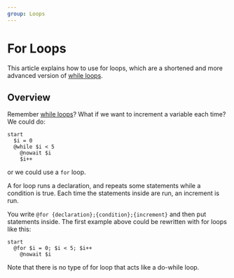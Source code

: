 ```yaml
---
group: Loops
---
```


# For Loops
This article explains how to use for loops, which are a shortened and more advanced version of [while loops](while-loop).

## Overview
Remember [while loops](while-loop)? What if we want to increment a variable each time? We could do:
``` storymatic
start
  $i = 0
  @while $i < 5
    @nowait $i
    $i++
```
or we could use a `for` loop.

A for loop runs a declaration, and repeats some statements while a condition is true. Each time the statements inside are run, an increment is run.

You write `@for {declaration};{condition};{increment}` and then put statements inside. The first example above could be rewritten with for loops like this:
```
start
  @for $i = 0; $i < 5; $i++
    @nowait $i
```

Note that there is no type of for loop that acts like a do-while loop.
